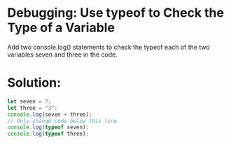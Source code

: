 # Debugging: Use typeof to Check the Type of a Variable
Add two console.log() statements to check the typeof each of the two variables seven and three in the code.
# Solution:
```javascript
let seven = 7;
let three = "3";
console.log(seven + three);
// Only change code below this line
console.log(typeof seven);
console.log(typeof three);
```
